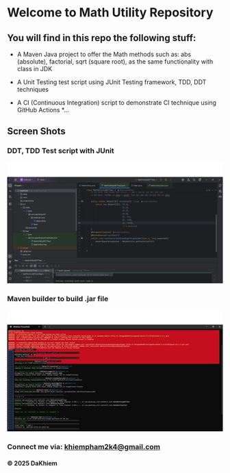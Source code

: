 # Welcome to Math Utility Repository

## You will find in this repo the following stuff:

* A Maven Java project to offer the Math methods such as: abs (absolute), factorial, sqrt (square root), as the same functionality with class in JDK

* A Unit Testing test script using JUnit Testing framework, TDD, DDT techniques

* A CI (Continuous Integration) script to demonstrate CI technique using GitHub Actions
*...

## Screen Shots

### DDT, TDD Test script with JUnit
![TDD, DDT with JUnit](https://github.com/DaKhiem/mathutil/blob/main/screenshots/JUNIT%20with%20TDD%20DDT.png)

### Maven builder to build .jar file
![Maven Builder](https://github.com/DaKhiem/mathutil/blob/main/screenshots/Maven%20Builder.png)

### Connect me via: khiempham2k4@gmail.com

#### &#169; 2025 DaKhiem

